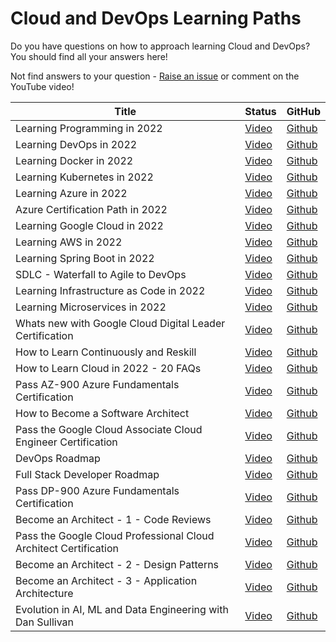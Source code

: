 # Cloud and DevOps Learning Paths

Do you have questions on how to approach learning Cloud and DevOps? You should find all your answers here!

Not find answers to your question - [Raise an issue](https://github.com/in28minutes/learning-paths-cloud-and-devops/issues) or comment on the YouTube video!

| Title  | Status |  GitHub|
| ------------- | ------------- | ------------- |
| Learning Programming in 2022  | [Video](https://www.youtube.com/watch?v=iR-_id4BN1k) | [Github](https://github.com/in28minutes/learning-paths-cloud-and-devops/blob/main/programming/learn-programming.md)|
| Learning DevOps in 2022  | [Video](https://youtu.be/OrJ7_3kkYT8) | [Github](https://github.com/in28minutes/learning-paths-cloud-and-devops/blob/main/devops/learning-devops.md)|
| Learning Docker in 2022 | [Video](https://youtu.be/cJriFzEo1i8) |  [Github](https://github.com/in28minutes/learning-paths-cloud-and-devops/blob/main/devops/learning-docker.md)|
| Learning Kubernetes in 2022 | [Video](https://youtu.be/6h3ka_qHCrk) |  [Github](https://github.com/in28minutes/learning-paths-cloud-and-devops/blob/main/devops/learning-kubernetes.md)|
| Learning Azure in 2022 | [Video](https://youtu.be/c7SJCg87Ywo) |  [Github](https://github.com/in28minutes/learning-paths-cloud-and-devops/blob/main/azure/learning-azure.md)|
| Azure Certification Path in 2022 | [Video](https://youtu.be/n8c3FWkr8jA) |  [Github](https://github.com/in28minutes/learning-paths-cloud-and-devops/blob/main/azure/azure-certifications-path.md)|
|Learning Google Cloud in 2022 | [Video](https://youtu.be/CPzoyGCAGYs)|  [Github](https://github.com/in28minutes/learning-paths-cloud-and-devops/blob/main/google-cloud/learning-google-cloud.md)|
|Learning AWS in 2022| [Video](https://youtu.be/rq8qvAs27rg) |  [Github](https://github.com/in28minutes/learning-paths-cloud-and-devops/blob/main/aws/learning-aws.md)|
|Learning Spring Boot in 2022| [Video](https://youtu.be/YNEUMmtO_6k) |[Github](https://github.com/in28minutes/learning-paths-cloud-and-devops/blob/main/spring-boot/learning-spring-boot.md)|
|SDLC - Waterfall to Agile to DevOps | [Video](https://youtu.be/hnk006-Vw9g) |[Github](https://github.com/in28minutes/learning-paths-cloud-and-devops/blob/main/sdlc-agile.md)|
|Learning Infrastructure as Code in 2022|[Video](https://youtu.be/d_FFwManbuU)|[Github](https://github.com/in28minutes/learning-paths-cloud-and-devops/blob/main/devops/learning-infrastructure-as-code.md)|
|Learning Microservices in 2022|[Video](https://youtu.be/6f6zHWgM4WE)|[Github](https://github.com/in28minutes/learning-paths-cloud-and-devops/blob/main/architectures/learning-microservices.md)|
|Whats new with Google Cloud Digital Leader Certification|[Video](https://youtu.be/I0JGpyBk_7w)|[Github](https://github.com/in28minutes/learning-paths-cloud-and-devops/blob/main/google-cloud/whats-new-cloud-digital-leader.md)|
|How to Learn Continuously and Reskill|[Video](https://youtu.be/DvkMj1ArOKY)|[Github](https://github.com/in28minutes/learning-paths-cloud-and-devops/blob/main/general/how-to-continuously-learn.md)|
|How to Learn Cloud in 2022 - 20 FAQs |[Video](https://youtu.be/WSjaBnOWQ40)|[Github](https://github.com/in28minutes/learning-paths-cloud-and-devops/blob/main/general/learning-cloud-faqs.md)|
|Pass AZ-900 Azure Fundamentals Certification|[Video](https://youtu.be/yFJjQMjP2eI)|[Github](https://github.com/in28minutes/learning-paths-cloud-and-devops/blob/main/azure/AZ-900.md)|
|How to Become a Software Architect|[Video](https://www.youtube.com/watch?v=tA447bc9Q8c)|[Github](https://github.com/in28minutes/learning-paths-cloud-and-devops/blob/main/programming/how-to-become-a-software-architect.md)|
|Pass the Google Cloud Associate Cloud Engineer Certification |[Video](https://youtu.be/7RW6JvkvYwA)|[Github](https://github.com/in28minutes/learning-paths-cloud-and-devops/blob/main/google-cloud/ace-certiification.md)|
|DevOps Roadmap|[Video](https://youtu.be/YzhuQJJov1A)|[Github](https://github.com/in28minutes/learning-paths-cloud-and-devops/blob/main/devops/devops-roadmap.md)|
|Full Stack Developer Roadmap|[Video](https://youtu.be/7VM9iSrmYnU)|[Github](https://github.com/in28minutes/learning-paths-cloud-and-devops/blob/main/general/how-to-become-full-stack-developer.md)|
|Pass DP-900 Azure Fundamentals Certification|[Video](https://youtu.be/2hYmMAcKy8g)|[Github](https://github.com/in28minutes/learning-paths-cloud-and-devops/blob/main/azure/DP-900.md)|
|Become an Architect - 1 - Code Reviews|[Video](https://youtu.be/ZBO3JTYgHwU)|[Github](https://github.com/in28minutes/learning-paths-cloud-and-devops/blob/main/architect/code-reviews.md)|
|Pass the Google Cloud Professional Cloud Architect Certification |[Video](https://youtu.be/_CI8qgU4_1Y)|[Github](https://github.com/in28minutes/learning-paths-cloud-and-devops/blob/main/google-cloud/pca-certiification.md)|
|Become an Architect - 2 - Design Patterns|[Video](https://youtu.be/Peb98Tg55RQ)|[Github](https://github.com/in28minutes/learning-paths-cloud-and-devops/blob/main/architect/design-patterns.md)|
|Become an Architect - 3 - Application Architecture|[Video](https://youtu.be/yM5bIac21k0)|[Github](https://github.com/in28minutes/learning-paths-cloud-and-devops/blob/main/architect/3-setting-up-app-architecture.md)|
|Evolution in AI, ML and Data Engineering with Dan Sullivan|[Video](https://youtu.be/v3yOeMbD-p8)|[Github](https://github.com/in28minutes/learning-paths-cloud-and-devops/blob/main/google-cloud/dan-sullivan.md)|

